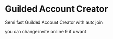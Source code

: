 # Guilded Account Creator
Semi fast Guilded Account Creator with auto join


you can change invite on line 9 if u want
